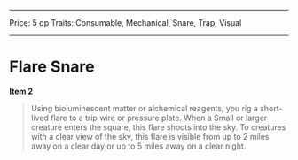 
---
Price: 5 gp
Traits: Consumable, Mechanical, Snare, Trap, Visual

---

# Flare Snare

**Item 2**

> Using bioluminescent matter or alchemical reagents, you rig a short-lived flare to a trip wire or pressure plate. When a Small or larger creature enters the square, this flare shoots into the sky. To creatures with a clear view of the sky, this flare is visible from up to 2 miles away on a clear day or up to 5 miles away on a clear night.
